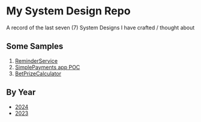 # My System Design Repo

A record of the last seven (7) System Designs I have crafted / thought about

## Some Samples
1. [ReminderService]
2. [SimplePayments app POC]
3. [BetPrizeCalculator]

## By Year
- [2024]
- [2023]

[2024]: https://github.com/rjar2020/system-design-repo/blob/main/2024/readme.md
[2023]: https://github.com/rjar2020/system-design-repo/blob/main/2023/readme.md

[ReminderService]:https://miro.com/app/board/o9J_lBwhkCc=/?share_link_id=11853794
[SimplePayments app POC]:https://miro.com/app/board/uXjVKZyL77I=/?share_link_id=60698207080
[BetPrizeCalculator]:https://miro.com/app/board/uXjVKTWdEac=/?share_link_id=671175030898
